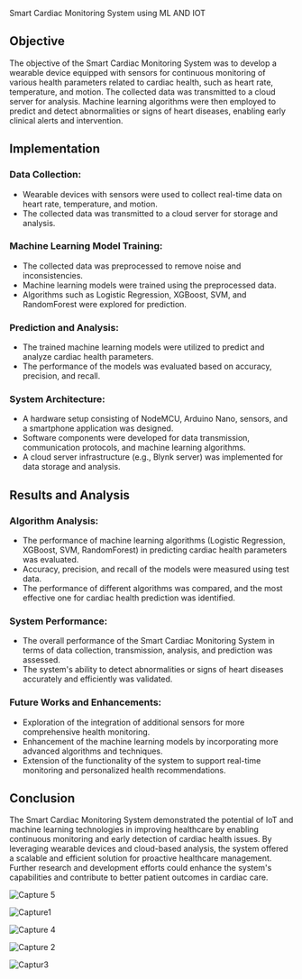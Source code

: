 Smart Cardiac Monitoring System using ML AND IOT

## Objective
The objective of the Smart Cardiac Monitoring System was to develop a wearable device equipped with sensors for continuous monitoring of various health parameters related to cardiac health, such as heart rate, temperature, and motion. The collected data was transmitted to a cloud server for analysis. Machine learning algorithms were then employed to predict and detect abnormalities or signs of heart diseases, enabling early clinical alerts and intervention.

## Implementation
### Data Collection:
- Wearable devices with sensors were used to collect real-time data on heart rate, temperature, and motion.
- The collected data was transmitted to a cloud server for storage and analysis.

### Machine Learning Model Training:
- The collected data was preprocessed to remove noise and inconsistencies.
- Machine learning models were trained using the preprocessed data.
- Algorithms such as Logistic Regression, XGBoost, SVM, and RandomForest were explored for prediction.

### Prediction and Analysis:
- The trained machine learning models were utilized to predict and analyze cardiac health parameters.
- The performance of the models was evaluated based on accuracy, precision, and recall.

### System Architecture:
- A hardware setup consisting of NodeMCU, Arduino Nano, sensors, and a smartphone application was designed.
- Software components were developed for data transmission, communication protocols, and machine learning algorithms.
- A cloud server infrastructure (e.g., Blynk server) was implemented for data storage and analysis.

## Results and Analysis
### Algorithm Analysis:
- The performance of machine learning algorithms (Logistic Regression, XGBoost, SVM, RandomForest) in predicting cardiac health parameters was evaluated.
- Accuracy, precision, and recall of the models were measured using test data.
- The performance of different algorithms was compared, and the most effective one for cardiac health prediction was identified.

### System Performance:
- The overall performance of the Smart Cardiac Monitoring System in terms of data collection, transmission, analysis, and prediction was assessed.
- The system's ability to detect abnormalities or signs of heart diseases accurately and efficiently was validated.

### Future Works and Enhancements:
- Exploration of the integration of additional sensors for more comprehensive health monitoring.
- Enhancement of the machine learning models by incorporating more advanced algorithms and techniques.
- Extension of the functionality of the system to support real-time monitoring and personalized health recommendations.

## Conclusion
The Smart Cardiac Monitoring System demonstrated the potential of IoT and machine learning technologies in improving healthcare by enabling continuous monitoring and early detection of cardiac health issues. By leveraging wearable devices and cloud-based analysis, the system offered a scalable and efficient solution for proactive healthcare management. Further research and development efforts could enhance the system's capabilities and contribute to better patient outcomes in cardiac care.

![Capture 5](https://github.com/Rustyryan-11/Projects/assets/44802832/f468dfc0-97a4-48f1-9eef-cbf532be9f45)

![Capture1](https://github.com/Rustyryan-11/Projects/assets/44802832/d45d6562-86ca-46b8-91a9-155eb45f5b3f)

![Capture 4](https://github.com/Rustyryan-11/Projects/assets/44802832/9e548fcc-3b0b-4547-b6c3-3a51b2ffde94)

![Capture 2](https://github.com/Rustyryan-11/Projects/assets/44802832/4a3f3194-7d54-4c77-bc90-0652d06ce327)

![Captur3](https://github.com/Rustyryan-11/Projects/assets/44802832/316a28d3-64e0-4362-a44a-4b1b7cf077c5)
